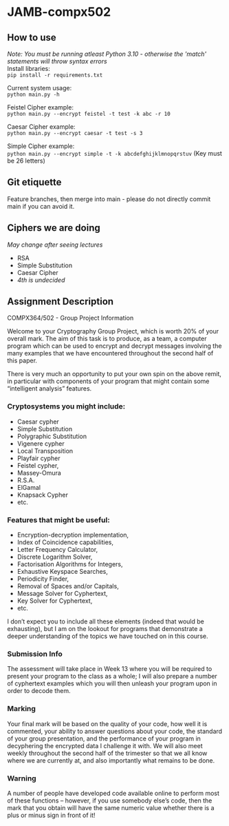 # JAMB-compx502

## How to use

_Note: You must be running atleast Python 3.10 - otherwise the 'match' statements will throw syntax errors_  
Install libraries:  
`pip install -r requirements.txt`

Current system usage:  
`python main.py -h`

Feistel Cipher example:  
`python main.py --encrypt feistel -t test -k abc -r 10`

Caesar Cipher example:  
`python main.py --encrypt caesar -t test -s 3`

Simple Cipher example:  
`python main.py --encrypt simple -t -k abcdefghijklmnopqrstuv` (Key must be 26 letters)

## Git etiquette

Feature branches, then merge into main - please do not directly commit main if you can avoid it.

## Ciphers we are doing

_May change after seeing lectures_

- RSA
- Simple Substitution
- Caesar Cipher
- _4th is undecided_

## Assignment Description

COMPX364/502 - Group Project Information

Welcome to your Cryptography Group Project, which is worth 20% of your overall mark.
The aim of this task is to produce, as a team, a computer program which can be used
to encrypt and decrypt messages involving the many examples that we have encountered
throughout the second half of this paper.

There is very much an opportunity to put your own spin on the above remit, in particular
with components of your program that might contain some “intelligent analysis” features.

### Cryptosystems you might include:

- Caesar cypher
- Simple Substitution
- Polygraphic Substitution
- Vigenere cypher
- Local Transposition
- Playfair cypher
- Feistel cypher,
- Massey-Omura
- R.S.A.
- ElGamal
- Knapsack Cypher
- etc.

### Features that might be useful:

- Encryption-decryption implementation,
- Index of Coincidence capabilities,
- Letter Frequency Calculator,
- Discrete Logarithm Solver,
- Factorisation Algorithms for Integers,
- Exhaustive Keyspace Searches,
- Periodicity Finder,
- Removal of Spaces and/or Capitals,
- Message Solver for Cyphertext,
- Key Solver for Cyphertext,
- etc.

I don’t expect you to include all these elements (indeed that would be exhausting), but I
am on the lookout for programs that demonstrate a deeper understanding of the topics we
have touched on in this course.

### Submission Info

The assessment will take place in Week 13 where you will be required to present your
program to the class as a whole; I will also prepare a number of cyphertext examples
which you will then unleash your program upon in order to decode them.

### Marking

Your final mark will be based on the quality of your code, how well it is commented, your
ability to answer questions about your code, the standard of your group presentation, and
the performance of your program in decyphering the encrypted data I challenge it with.
We will also meet weekly throughout the second half of the trimester so that we all know
where we are currently at, and also importantly what remains to be done.

### Warning

A number of people have developed code available online to perform most of
these functions – however, if you use somebody else’s code, then the mark that you obtain
will have the same numeric value whether there is a plus or minus sign in front of it!
